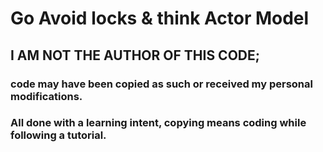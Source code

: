 # Go Avoid locks & think Actor Model

## I AM NOT THE AUTHOR OF THIS CODE; 
### code may have been copied as such or received my personal modifications.
### All done with a learning intent, copying means coding while following a tutorial.
